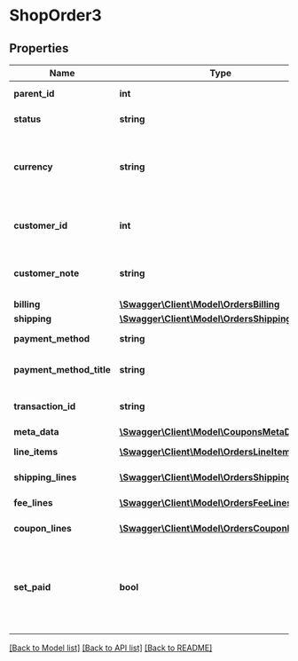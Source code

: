 # ShopOrder3

## Properties
Name | Type | Description | Notes
------------ | ------------- | ------------- | -------------
**parent_id** | **int** | Parent order ID. | [optional] 
**status** | **string** | Order status. | [optional] 
**currency** | **string** | Currency the order was created with, in ISO format. | [optional] 
**customer_id** | **int** | User ID who owns the order. 0 for guests. | [optional] 
**customer_note** | **string** | Note left by customer during checkout. | [optional] 
**billing** | [**\Swagger\Client\Model\OrdersBilling**](OrdersBilling.md) |  | [optional] 
**shipping** | [**\Swagger\Client\Model\OrdersShipping**](OrdersShipping.md) |  | [optional] 
**payment_method** | **string** | Payment method ID. | [optional] 
**payment_method_title** | **string** | Payment method title. | [optional] 
**transaction_id** | **string** | Unique transaction ID. | [optional] 
**meta_data** | [**\Swagger\Client\Model\CouponsMetaData[]**](CouponsMetaData.md) | Meta data. | [optional] 
**line_items** | [**\Swagger\Client\Model\OrdersLineItems[]**](OrdersLineItems.md) | Line items data. | [optional] 
**shipping_lines** | [**\Swagger\Client\Model\OrdersShippingLines[]**](OrdersShippingLines.md) | Shipping lines data. | [optional] 
**fee_lines** | [**\Swagger\Client\Model\OrdersFeeLines[]**](OrdersFeeLines.md) | Fee lines data. | [optional] 
**coupon_lines** | [**\Swagger\Client\Model\OrdersCouponLines[]**](OrdersCouponLines.md) | Coupons line data. | [optional] 
**set_paid** | **bool** | Define if the order is paid. It will set the status to processing and reduce stock items. | [optional] 

[[Back to Model list]](../../README.md#documentation-for-models) [[Back to API list]](../../README.md#documentation-for-api-endpoints) [[Back to README]](../../README.md)

